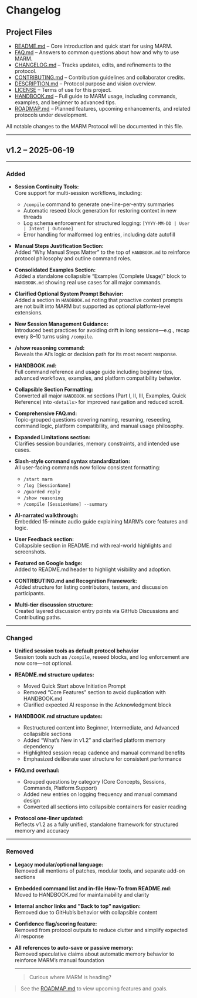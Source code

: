 # Changelog

## Project Files

- [README.md](README.md) – Core introduction and quick start for using MARM.  
- [FAQ.md](FAQ.md) – Answers to common questions about how and why to use MARM.  
- [CHANGELOG.md](CHANGELOG.md) – Tracks updates, edits, and refinements to the protocol.  
- [CONTRIBUTING.md](CONTRIBUTING.md) – Contribution guidelines and collaborator credits.  
- [DESCRIPTION.md](DESCRIPTION.md) – Protocol purpose and vision overview.  
- [LICENSE](LICENSE) – Terms of use for this project.
- [HANDBOOK.md](HANDBOOK.md) – Full guide to MARM usage, including commands, examples, and beginner to advanced tips.
- [ROADMAP.md](ROADMAP.md) – Planned features, upcoming enhancements, and related protocols under development.

All notable changes to the MARM Protocol will be documented in this file.

---

## v1.2 – 2025-06-19

---

### Added
- **Session Continuity Tools:**  
  Core support for multi-session workflows, including:
  - `/compile` command to generate one-line-per-entry summaries  
  - Automatic reseed block generation for restoring context in new threads  
  - Log schema enforcement for structured logging: `[YYYY-MM-DD | User | Intent | Outcome]`  
  - Error handling for malformed log entries, including date autofill

- **Manual Steps Justification Section:**  
  Added “Why Manual Steps Matter” to the top of `HANDBOOK.md` to reinforce protocol philosophy and outline command roles.

- **Consolidated Examples Section:**  
  Added a standalone collapsible “Examples (Complete Usage)” block to `HANDBOOK.md` showing real use cases for all major commands.

- **Clarified Optional System Prompt Behavior:**  
  Added a section in `HANDBOOK.md` noting that proactive context prompts are not built into MARM but supported as optional platform-level extensions.

- **New Session Management Guidance:**  
  Introduced best practices for avoiding drift in long sessions—e.g., recap every 8–10 turns using `/compile`.

- **/show reasoning command:**  
  Reveals the AI’s logic or decision path for its most recent response.

- **HANDBOOK.md:**  
  Full command reference and usage guide including beginner tips, advanced workflows, examples, and platform compatibility behavior.

- **Collapsible Section Formatting:**  
  Converted all major `HANDBOOK.md` sections (Part I, II, III, Examples, Quick Reference) into `<details>` for improved navigation and reduced scroll.

- **Comprehensive FAQ.md:**  
  Topic-grouped questions covering naming, resuming, reseeding, command logic, platform compatibility, and manual usage philosophy.

- **Expanded Limitations section:**  
  Clarifies session boundaries, memory constraints, and intended use cases.

- **Slash-style command syntax standardization:**  
  All user-facing commands now follow consistent formatting:
  - `/start marm`  
  - `/log [SessionName]`  
  - `/guarded reply`  
  - `/show reasoning`  
  - `/compile [SessionName] --summary`

- **AI-narrated walkthrough:**  
  Embedded 15-minute audio guide explaining MARM’s core features and logic.

- **User Feedback section:**  
  Collapsible section in README.md with real-world highlights and screenshots.

- **Featured on Google badge:**  
  Added to README.md header to highlight visibility and adoption.

- **CONTRIBUTING.md and Recognition Framework:**  
  Added structure for listing contributors, testers, and discussion participants.

- **Multi-tier discussion structure:**  
  Created layered discussion entry points via GitHub Discussions and Contributing paths.

---

### Changed
- **Unified session tools as default protocol behavior**  
  Session tools such as `/compile`, reseed blocks, and log enforcement are now core—not optional.

- **README.md structure updates:**  
  - Moved Quick Start above Initiation Prompt  
  - Removed “Core Features” section to avoid duplication with HANDBOOK.md  
  - Clarified expected AI response in the Acknowledgment block

- **HANDBOOK.md structure updates:**  
  - Restructured content into Beginner, Intermediate, and Advanced collapsible sections  
  - Added “What’s New in v1.2” and clarified platform memory dependency  
  - Highlighted session recap cadence and manual command benefits  
  - Emphasized deliberate user structure for consistent performance

- **FAQ.md overhaul:**  
  - Grouped questions by category (Core Concepts, Sessions, Commands, Platform Support)  
  - Added new entries on logging frequency and manual command design  
  - Converted all sections into collapsible containers for easier reading

- **Protocol one-liner updated:**  
  Reflects v1.2 as a fully unified, standalone framework for structured memory and accuracy

---

### Removed
- **Legacy modular/optional language:**  
  Removed all mentions of patches, modular tools, and separate add-on sections

- **Embedded command list and in-file How-To from README.md:**  
  Moved to HANDBOOK.md for maintainability and clarity

- **Internal anchor links and "Back to top" navigation:**  
  Removed due to GitHub’s behavior with collapsible content

- **Confidence flag/scoring feature:**  
  Removed from protocol outputs to reduce clutter and simplify expected AI response

- **All references to auto-save or passive memory:**  
  Removed speculative claims about automatic memory behavior to reinforce MARM’s manual foundation

  ---

  > Curious where MARM is heading?  
> See the [ROADMAP.md](ROADMAP.md) to view upcoming features and goals.

